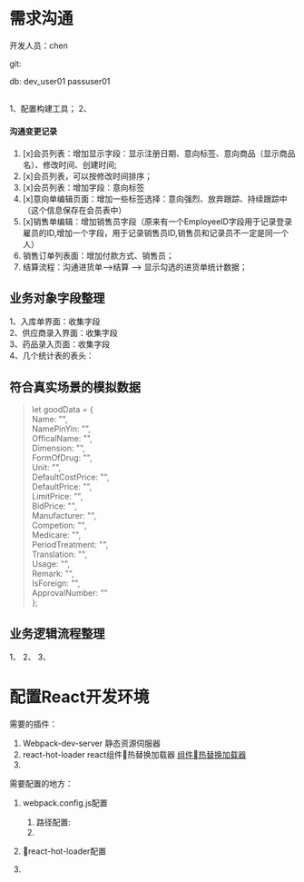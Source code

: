 
# 需求沟通

开发人员：chen

git:



db:
dev_user01
passuser01

##

1、配置构建工具；
2、


#### 沟通变更记录
1. [x]会员列表：增加显示字段：显示注册日期、意向标签、意向商品（显示商品名）、修改时间、创建时间;
2. [x]会员列表，可以按修改时间排序；
2. [x]会员列表：增加字段：意向标签
3. [x]意向单编辑页面：增加一些标签选择：意向强烈、放弃跟踪、持续跟踪中（这个信息保存在会员表中）
4. [x]销售单编辑：增加销售员字段（原来有一个EmployeeID字段用于记录登录雇员的ID,增加一个字段，用于记录销售员ID,销售员和记录员不一定是同一个人）
5. 销售订单列表面：增加付款方式、销售员；
6. 结算流程：沟通进货单-->结算 --> 显示勾选的进货单统计数据；


## 业务对象字段整理

1、入库单界面：收集字段  
2、供应商录入界面：收集字段  
3、药品录入页面：收集字段  
4、几个统计表的表头：

## 符合真实场景的模拟数据


> let goodData = {  
>     Name: "",  
>     NamePinYin: "",  
>     OfficalName: "",  
>     Dimension: "",  
>     FormOfDrug: "",  
>     Unit: "",  
>     DefaultCostPrice: "",  
>     DefaultPrice: "",  
>     LimitPrice: "",  
>     BidPrice: "",  
>     Manufacturer: "",  
>     Competion: "",  
>     Medicare: "",  
>     PeriodTreatment: "",  
>     Translation: "",  
>     Usage: "",  
>     Remark: "",  
>     IsForeign: "",  
>     ApprovalNumber: ""  
> };



## 业务逻辑流程整理

1、
2、
3、



# 配置React开发环境

需要的插件：

1. Webpack-dev-server 静态资源伺服器
2. react-hot-loader react组件热替换加载器 [组件热替换加载器](https://github.com/gaearon/react-hot-loader)
3. 


需要配置的地方：

1. webpack.config.js配置
    1. 路径配置:
    2. 
     
2. react-hot-loader配置
3. 